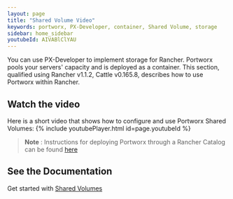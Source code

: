 ```yaml
---
layout: page
title: "Shared Volume Video"
keywords: portworx, PX-Developer, container, Shared Volume, storage
sidebar: home_sidebar
youtubeId: AIVABlClYAU
---
```

You can use PX-Developer to implement storage for Rancher. Portworx pools your servers' capacity and is deployed as a container. This section, qualified using Rancher v1.1.2, Cattle v0.165.8, describes how to use Portworx within Rancher.

## Watch the video
Here is a short video that shows how to configure and use Portworx Shared Volumes:
{% include youtubePlayer.html id=page.youtubeId %}

>**Note** : Instructions for deploying Portworx through a Rancher Catalog can be found [here](https://github.com/portworx/rancher)

## See the Documentation
Get started with [Shared Volumes](/shared-volumes.html)
